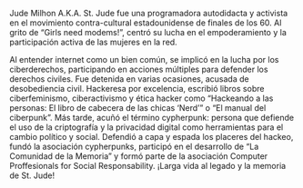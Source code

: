 Jude Milhon A.K.A. St. Jude fue una programadora autodidacta y activista en el movimiento contra-cultural estadounidense de finales de los 60.  Al grito de “Girls need modems!”, centró su lucha en el empoderamiento y la participación activa de las mujeres en la red.

Al entender internet como un bien común, se implicó en la lucha por los ciberderechos, participando en acciones múltiples para defender los derechos civiles. Fue detenida en varias ocasiones, acusada de desobediencia civil. 
Hackeresa por excelencia, escribió libros sobre ciberfeminismo, ciberactivismo y ética hacker como “Hackeando a las personas: El libro de cabecera de las chicas ‘Nerd’” o “El manual del ciberpunk”. Más tarde, acuñó el término cypherpunk: persona que defiende el uso de la criptografía y la privacidad digital como herramientas para el cambio político y social. 
Defendió a capa y espada los placeres del hackeo, fundó la asociación cypherpunks, participó en el desarrollo de “La Comunidad de la Memoria” y formó parte de la asociación Computer Proffesionals for Social Responsability. 
¡Larga vida al legado y la memoria de St. Jude!
